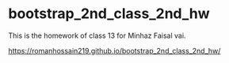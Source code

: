 # bootstrap_2nd_class_2nd_hw
This is the homework of class 13 for Minhaz Faisal vai.

https://romanhossain219.github.io/bootstrap_2nd_class_2nd_hw/
